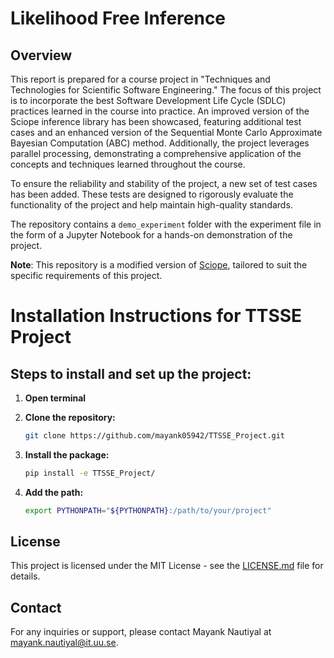# Likelihood Free Inference

## Overview

This report is prepared for a course project in "Techniques and Technologies for Scientific Software Engineering." The focus of this project is to incorporate the best Software Development Life Cycle (SDLC) practices learned in the course into practice. An improved version of the Sciope inference library has been showcased, featuring additional test cases and an enhanced version of the Sequential Monte Carlo Approximate Bayesian Computation (ABC) method. Additionally, the project leverages parallel processing, demonstrating a comprehensive application of the concepts and techniques learned throughout the course.


To ensure the reliability and stability of the project, a new set of test cases has been added. These tests are designed to rigorously evaluate the functionality of the project and help maintain high-quality standards.


The repository contains a `demo_experiment` folder with the experiment file in the form of a Jupyter Notebook for a hands-on demonstration of the project.

**Note**: This repository is a modified version of [Sciope](https://github.com/StochSS/sciope), tailored to suit the specific requirements of this project.




# Installation Instructions for TTSSE Project

## Steps to install and set up the project:

1. **Open terminal**

2. **Clone the repository:**
   ```bash
   git clone https://github.com/mayank05942/TTSSE_Project.git
    ```

3. **Install the package:**
    ```bash
   pip install -e TTSSE_Project/
     ```
   
4. **Add the path:**
    ```bash
   export PYTHONPATH="${PYTHONPATH}:/path/to/your/project"
    ```

## License

This project is licensed under the MIT License - see the [LICENSE.md](https://github.com/mayank05942/TTSSE_Project/blob/main/LICENSE) file for details.

## Contact

For any inquiries or support, please contact Mayank Nautiyal at [mayank.nautiyal@it.uu.se](mailto:your-email@example.com).
